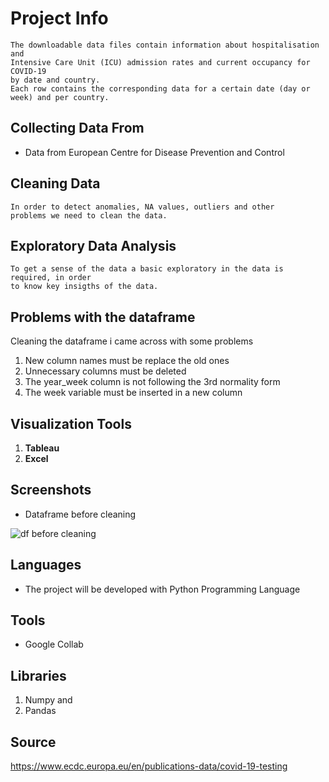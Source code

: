 # Project Info
```
The downloadable data files contain information about hospitalisation and
Intensive Care Unit (ICU) admission rates and current occupancy for COVID-19
by date and country. 
Each row contains the corresponding data for a certain date (day or week) and per country.
```

## Collecting Data From
* Data from European Centre for Disease Prevention and Control
 
## Cleaning Data
```
In order to detect anomalies, NA values, outliers and other 
problems we need to clean the data.

```
## Exploratory Data Analysis
```
To get a sense of the data a basic exploratory in the data is required, in order
to know key insigths of the data.
```

## Problems with the dataframe
   Cleaning the dataframe i came across with some problems
   1. New column names must be replace the old ones
   2. Unnecessary columns must be deleted
   3. The year_week column is not following the 3rd normality form
   4. The week variable must be inserted in a new column

## Visualization Tools
   1. **Tableau**
   2. **Excel**


## Screenshots
* Dataframe  before cleaning 

![df before cleaning](https://user-images.githubusercontent.com/47696240/97710170-10a39400-1ac4-11eb-88df-24f324d5b38b.png)

## Languages
* The project will be developed with Python Programming Language
## Tools
* Google Collab

## Libraries
1. Numpy and 
2. Pandas 

## Source 
https://www.ecdc.europa.eu/en/publications-data/covid-19-testing



